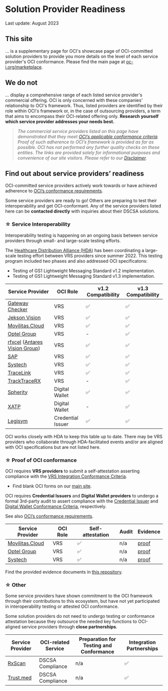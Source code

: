 # Solution Provider Readiness
Last update: August 2023

## This site
... is a supplementary page for OCI's showcase page of OCI-committed solution providers to provide you more details on the level of each service provider's OCI conformance. Please find the main page at [oc-i.org/marketplace](https://www.oc-i.org/marketplace).

## We do not
... display a comprehensive range of each listed service provider's commercial offering. OCI is only concerned with these companies' relationship to OCI's framework. Thus, listed providers are identified by their role within OCI's framework or, in the case of outsourcing providers, a term that aims to encompass their OCI-related offering only. **Research yourself which service provider addresses your needs best.**

>*The commercial service providers listed on this page have demonstrated that they meet [OCI’s applicable conformance criteria](https://www.oc-i.org/interoperability-profile). Proof of such adherence to OCI’s framework is provided as far as possible. OCI has not performed any further quality checks on these entities. The links are provided solely for informational purposes and convenience of our site visitors. Please refer to our [Disclaimer](https://www.oc-i.org/disclaimer).*

## Find out about service providers’ readiness 
OCI-committed service providers actively work towards or have achieved adherence to [OCI’s conformance requirements](https://open-credentialing-initiative.github.io/Conformance-Program/). 

Some service providers are ready to go! Others are preparing to test their interoperability and get OCI-conformant. Any of the service providers listed here can be **contacted directly** with inquiries about their DSCSA solutions.

### ☆ Service Interoperability
Interoperability testing is happening on an ongoing basis between service providers through small- and large-scale testing efforts.

The [Healthcare Distribution Alliance (HDA)](https://hda.org/) has been coordinating a large-scale testing effort between VRS providers since summer 2022. This testing program included two phases and also addressed OCI specificatons:
- Testing of GS1 Lightweight Messaging Standard v1.2 implementation.
- Testing of GS1 Lightweight Messaging Standard v1.3 implementation.

Service Provider | OCI Role | v1.2 Compatibility| v1.3 Compatibility
--- |--- | --- | --- 
[Gateway Checker](https://gatewaychecker.com/) | VRS | ✅ | ✅ |
[Jekson Vision](https://jeksonvision.com) | VRS | ✅ | ✅ |
[Movilitas.Cloud](https://www.indx.com/en/product/movilitas-cloud)  | VRS |  ✅ | ✅ |
[Optel Group](https://www.optelgroup.com/en/) | VRS | - | ✅ |
[rfxcel](https://rfxcel.com/) ([Antares Vision Group](https://www.antaresvisiongroup.com/))  | VRS | ✅ | ✅ |
[SAP](https://www.sap.com/industries/life-sciences.html) | VRS | ✅ | ✅ |
[Systech](https://www.systechone.com/) | VRS | ✅ | ✅ |
[TraceLink](https://www.tracelink.com/) | VRS | ✅ | ✅ |
[TrackTraceRX](https://www.tracktracerx.com/) | VRS | - | ✅ |
[Spherity](https://www.caro.vc/) | Digital Wallet |✅| ✅ |
[XATP](https://www.xatp.org/) | Digital Wallet | - | ✅ |
[Legisym](https://legisym.com/) | Credential Issuer | ✅ | ✅ |

OCI works closely with HDA to keep this table up to date. There may be VRS providers who collaborate through HDA-facilitated events and/or are aligned with OCI specifications but are not listed here.

### ☆ Proof of OCI conformance
OCI requires **VRS providers** to submit a self-attestation asserting compliance with the [VRS Integration Conformance Criteria](https://open-credentialing-initiative.github.io/VRS-Conformance-Criteria/). 

- Find blank OCI forms on our [main site](https://www.oc-i.org/forms).

OCI requires **Credential Issuers** and **Digital Wallet providers** to undergo a formal 3rd-party audit to assert compliance with the [Credential Issuer](https://open-credentialing-initiative.github.io/Credential-Issuer-Conformance-Criteria/) and [Digital Wallet Conformance Criteria](https://open-credentialing-initiative.github.io/Digital-Wallet-Conformance-Criteria/latest), respectively.

See also [OCI’s conformance requirements](https://open-credentialing-initiative.github.io/Conformance-Program/). 


Service Provider | OCI Role | Self-attestation  | Audit | Evidence
--- | --- | --- | --- | ---
[Movilitas.Cloud](https://www.indx.com/en/product/movilitas-cloud)  | VRS |  ✅ | n/a | [proof](https://github.com/Open-Credentialing-Initiative/marketplace/tree/main/proof/Movilitas.Cloud)
[Optel Group](https://www.optelgroup.com/en/) | VRS | ✅ | n/a | [proof](https://github.com/Open-Credentialing-Initiative/marketplace/tree/main/proof/Optel%20Group)
[Systech](https://www.systechone.com/) | VRS | ✅ | n/a | [proof](https://github.com/Open-Credentialing-Initiative/marketplace/tree/main/proof/Systech)

Find the provided evidence documents in [this repository](https://github.com/Open-Credentialing-Initiative/marketplace/tree/main/proof).
### ☆ Other
Some service providers have shown commitment to the OCI framework through their contributions to this ecosystem, but have not yet participated in interoperability testing or attested OCI conformance.

Some solution providers do not need to undergo testing or conformance attestation because they outsource the needed key functions to OCI-aligned service providers through **close partnerships**.

Service Provider | OCI-related Service | Preparation for Testing and Conformance | Integration Partnerships
--- |--- | --- | ---
[RxScan](https://www.rxscan.com/dscsa-track-trace/) | DSCSA Compliance | n/a | ✅  
[Trust.med](https://trust.med/) | DSCSA Compliance | n/a |  ✅



